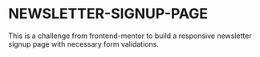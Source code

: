 # NEWSLETTER-SIGNUP-PAGE
This is a challenge from frontend-mentor to build a responsive newsletter signup page with necessary form validations.
